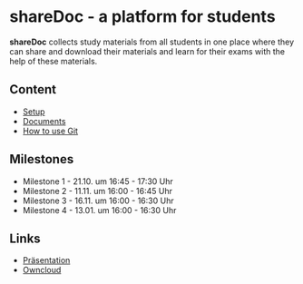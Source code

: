 # shareDoc - a platform for students

**shareDoc** collects study materials from all students in one place where they can share and download their materials and learn for their exams with the help of these materials.

## Content
* [Setup](https://gitlab.informatik.haw-hamburg.de/acm321/sharedoc-app/blob/master/Setup.md)
* [Documents](https://gitlab.informatik.haw-hamburg.de/acm321/sharedoc-app/tree/master/Documents/01_Requirements/01_Analyse)
* [How to use Git](https://gitlab.informatik.haw-hamburg.de/acm321/sharedoc-app/blob/master/How_to_use_git.md)

## Milestones
* Milestone 1 - 21.10. um 16:45 - 17:30 Uhr
* Milestone 2 - 11.11. um 16:00 - 16:45 Uhr
* Milestone 3 - 16.11. um 16:00 - 16:30 Uhr
* Milestone 4 - 13.01. um 16:00 - 16:30 Uhr 

## Links
* [Präsentation](https://docs.google.com/presentation/d/1rslVkKotUgM8MrJTsWSXLtxtmuF1wf9uHDsZDGS-bOU/edit?usp=sharing)
* [Owncloud](https://cloud.haw-hamburg.de/index.php/f/27438247)